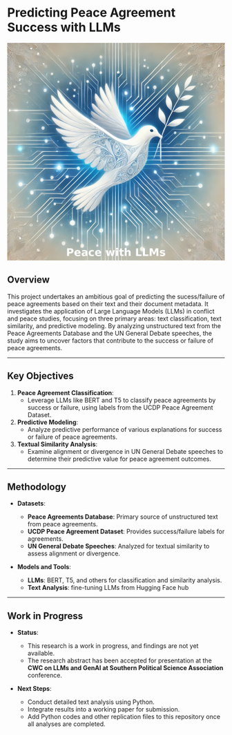# **Predicting Peace Agreement Success with LLMs**

![Peace with LLMs Banner](peacewithLLMs.png)

## **Overview**  
This project undertakes an ambitious goal of predicting the sucess/failure of peace agreements based on their text and their document metadata. It investigates the application of Large Language Models (LLMs) in conflict and peace studies, focusing on three primary areas: text classification, text similarity, and predictive modeling. By analyzing unstructured text from the Peace Agreements Database and the UN General Debate speeches, the study aims to uncover factors that contribute to the success or failure of peace agreements.  

---

## **Key Objectives**  
1. **Peace Agreement Classification**:  
   - Leverage LLMs like BERT and T5 to classify peace agreements by success or failure, using labels from the UCDP Peace Agreement Dataset.
2. **Predictive Modeling**:  
   - Analyze predictive performance of various explanations for success or failure of peace agreements.
3. **Textual Similarity Analysis**:  
   - Examine alignment or divergence in UN General Debate speeches to determine their predictive value for peace agreement outcomes.

---

## **Methodology**  
- **Datasets**:  
  - **Peace Agreements Database**: Primary source of unstructured text from peace agreements.
  - **UCDP Peace Agreement Dataset**: Provides success/failure labels for agreements.
  - **UN General Debate Speeches**: Analyzed for textual similarity to assess alignment or divergence.  

- **Models and Tools**:  
  - **LLMs**: BERT, T5, and others for classification and similarity analysis.  
  - **Text Analysis**: fine-tuning LLMs from Hugging Face hub

---

## **Work in Progress**  
- **Status**:  
  - This research is a work in progress, and findings are not yet available.  
  - The research abstract has been accepted for presentation at the **CWC on LLMs and GenAI at Southern Political Science Association** conference.  

- **Next Steps**:  
  - Conduct detailed text analysis using Python.  
  - Integrate results into a working paper for submission.  
  - Add Python codes and other replication files to this repository once all analyses are completed.
